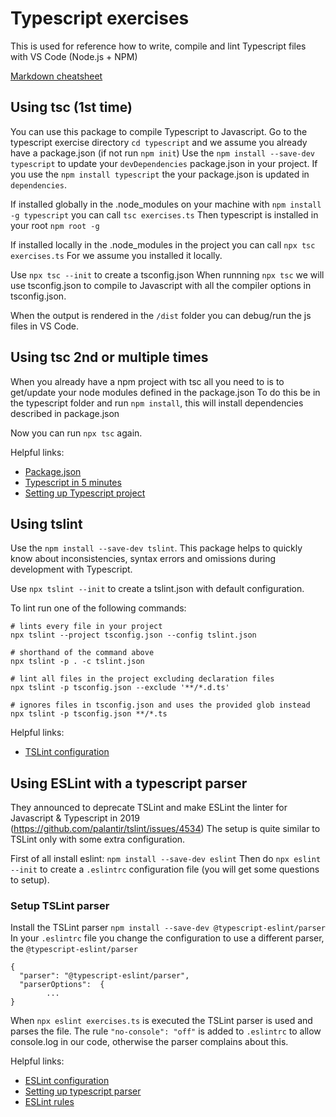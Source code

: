 # Typescript exercises

This is used for reference how to write, compile and lint Typescript files with VS Code (Node.js + NPM)

[Markdown cheatsheet](https://www.markdownguide.org/cheat-sheet/)

## Using tsc (1st time)
You can use this package to compile Typescript to Javascript.
Go to the typescript exercise directory `cd typescript` and we assume you already have a package.json (if not run `npm init`)
Use the `npm install --save-dev typescript` to update your `devDependencies` package.json in your project.
If you use the `npm install typescript` the your package.json is updated in `dependencies`. 


If installed globally in the .node_modules on your machine with `npm install -g typescript` you can call `tsc exercises.ts`
Then typescript is installed in your root `npm root -g`

If installed locally in the .node_modules in the project you can call `npx tsc exercises.ts`
For we assume you installed it locally.

Use `npx tsc --init` to create a tsconfig.json
When runnning `npx tsc` we will use tsconfig.json to compile to Javascript with all the compiler options in tsconfig.json.

When the output is rendered in the `/dist` folder you can debug/run the js files in VS Code.

## Using tsc 2nd or multiple times
When you already have a npm project with tsc all you need to is to get/update your node modules defined in the package.json
To do this be in the typescript folder and run `npm install`, this will install dependencies described in package.json

Now you can run `npx tsc` again.

Helpful links:
- [Package.json](https://flaviocopes.com/package-json/)
- [Typescript in 5 minutes](https://www.typescriptlang.org/docs/handbook/typescript-in-5-minutes.html)
- [Setting up Typescript project](https://alligator.io/typescript/new-project/)

## Using tslint 
Use the `npm install --save-dev tslint`. This package helps to quickly know about inconsistencies, syntax errors and omissions during development with Typescript. 

Use `npx tslint --init` to create a tslint.json with default configuration.

To lint run one of the following commands:
```
# lints every file in your project
npx tslint --project tsconfig.json --config tslint.json 

# shorthand of the command above
npx tslint -p . -c tslint.json 

# lint all files in the project excluding declaration files
npx tslint -p tsconfig.json --exclude '**/*.d.ts' 

# ignores files in tsconfig.json and uses the provided glob instead
npx tslint -p tsconfig.json **/*.ts 
```


Helpful links:
- [TSLint configuration](https://palantir.github.io/tslint/usage/configuration/)

## Using ESLint with a typescript parser
They announced to deprecate TSLint and make ESLint the linter for Javascript & Typescript in 2019 (https://github.com/palantir/tslint/issues/4534)
The setup is quite similar to TSLint only with some extra configuration.

First of all install eslint: `npm install --save-dev eslint`
Then do `npx eslint --init` to create a `.eslintrc` configuration file (you will get some questions to setup).

### Setup TSLint parser
Install the TSLint parser `npm install --save-dev @typescript-eslint/parser`
In your `.eslintrc` file you change the configuration to use a different parser, the `@typescript-eslint/parser`
```
{
  "parser": "@typescript-eslint/parser",
  "parserOptions":  {
        ...
}
```

When `npx eslint exercises.ts` is executed the TSLint parser is used and parses the file.
The rule `"no-console": "off"` is added to `.eslintrc` to allow console.log in our code, otherwise the parser complains about this.

Helpful links:
- [ESLint configuration](https://eslint.org/docs/user-guide/configuring#specifying-parser)
- [Setting up typescript parser](https://github.com/typescript-eslint/typescript-eslint/tree/master/packages/parser)
- [ESLint rules](https://eslint.org/docs/rules/)
